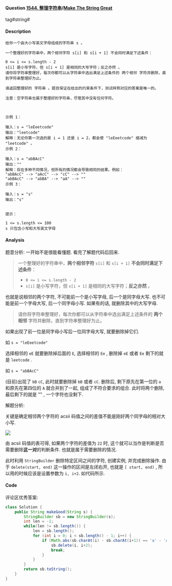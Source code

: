 #### Question [1544. 整理字符串](https://leetcode-cn.com/problems/make-the-string-great/)/[Make The String Great](https://leetcode-cn.com/problems/make-the-string-great/)

tag#string#



#### Description

```
给你一个由大小写英文字母组成的字符串 s 。

一个整理好的字符串中，两个相邻字符 s[i] 和 s[i + 1] 不会同时满足下述条件：

0 <= i <= s.length - 2
s[i] 是小写字符，但 s[i + 1] 是相同的大写字符；反之亦然 。
请你将字符串整理好，每次你都可以从字符串中选出满足上述条件的 两个相邻 字符并删除，直到字符串整理好为止。

请返回整理好的 字符串 。题目保证在给出的约束条件下，测试样例对应的答案是唯一的。

注意：空字符串也属于整理好的字符串，尽管其中没有任何字符。

 

示例 1：

输入：s = "leEeetcode"
输出："leetcode"
解释：无论你第一次选的是 i = 1 还是 i = 2，都会使 "leEeetcode" 缩减为 "leetcode" 。
示例 2：

输入：s = "abBAcC"
输出：""
解释：存在多种不同情况，但所有的情况都会导致相同的结果。例如：
"abBAcC" --> "aAcC" --> "cC" --> ""
"abBAcC" --> "abBA" --> "aA" --> ""
示例 3：

输入：s = "s"
输出："s"
 

提示：

1 <= s.length <= 100
s 只包含小写和大写英文字母
```



#### Analysis

题意分析: 一开始不是很能看懂题. 看完了解题代码后回来.

> 一个整理好的字符串中，**两个相邻字符** `s[i]` 和 `s[i + 1]` **不会同时满足下述条件**：
>
> - `0 <= i <= s.length - 2`
> - `s[i]` 是小写字符，但 `s[i + 1]` 是相同的大写字符；**反之亦然** 。

也就是说相邻的两个字符, 不可能前一个是小写字母, 后一个是同字母大写. 也不可能是前一个字母大写, 后一个同字母小写. 如果有的话, 就删除其中的大写字母.

> 请你将字符串整理好，每次你都可以从字符串中选出满足上述条件的 **两个相邻** 字符并删除，直到字符串整理好为止。

如果出现了前一位是同字母小写后一位同字母大写, 就要删除掉它们.

如 `s = "leEeetcode"`

选择相邻的 `eE` 就要删除掉后面的 `E`, 选择相邻的 `Ee` , 删除掉 `eE` 或者 `Ee` 剩下的就是 `leetcode` .

如 `s = "abBAcC"`

(目前)出现了 `bB` `cC`, 此时就要删除掉 `bB` 或者 `cC`. 删除后, 剩下原先在第一位的 `a` 和原先在第四位的 `A`  就合并到了一起, 组成了不符合要求的组合. 此时将两个删除, 最后剩下的就是 "" , 一个字符也没剩下.

解题分析:

关键是确定相邻两个字符的 acsii 码值之间的差值不能是刚好两个同字母的相对大小写.

![](https://raw.githubusercontent.com/jontyzheng/leetcode-journal/master/2020-9-8-string-1544-make-the-string-great/ascii.jpg)

由 acsii 码值的表可得, 如果两个字符的差值为 `22` 时, 这个就可以当作是判断是否需要删除**这一对**的判断条件. 也就是属于需要删除的情况.

此时利用 `StringBuilder` 删除特定区间之间的字符, 创建实例, 并完成删除操作. 由于 `delete(start, end)` 这一操作的区间是左闭右开, 也就是 `[ start, end)` , 所以用的时候应该是设置参数为 `i, i+2`. 如代码所示.



#### Code

评论区优秀答案:

```java
class Solution {
    public String makeGood(String s) {
        StringBuilder sb = new StringBuilder(s);
        int len = -1;
        while(len != sb.length()) {
            len = sb.length();
            for (int i = 0; i < sb.length() - 1; i++) {
                if (Math.abs(sb.charAt(i) - sb.charAt(i+1)) == 'a' - 'A') { //  97-65= 32
                    sb.delete(i, i+2);
                    break;
                }
            }
        }
        return sb.toString();
    }
}
```









